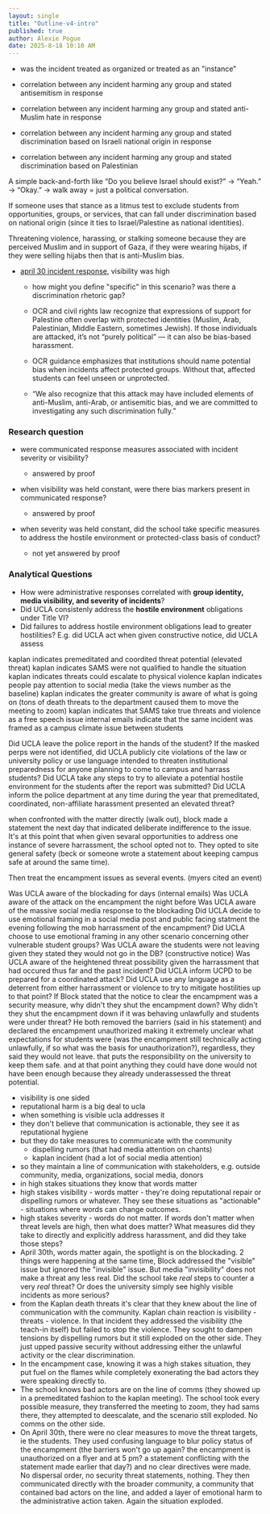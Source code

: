 ```yaml
---
layout: single
title: "Outline-v4-intro"
published: true
author: Alexie Pogue
date: 2025-8-18 10:10 AM 
---
```


- was the incident treated as organized or treated as an "instance"

- correlation between any incident harming any group and stated antisemitism in response

- correlation between any incident harming any group and stated anti-Muslim hate in response

- correlation between any incident harming any group and stated discrimination based on Israeli national origin in response

- correlation between any incident harming any group and stated discrimination based on Palestinian 


A simple back-and-forth like “Do you believe Israel should exist?” → “Yeah.” → “Okay.” → walk away = just a political conversation.

If someone uses that stance as a litmus test to exclude students from opportunities, groups, or services, that can fall under discrimination based on national origin (since it ties to Israel/Palestine as national identities).

Threatening violence, harassing, or stalking someone because they are perceived Muslim and in support of Gaza, if they were wearing hijabs, if they were selling hijabs then that is anti-Muslim bias. 

- [april 30 incident response](https://newsroom.ucla.edu/condemning-violence-in-our-community), visibility was high

    - how might you define "specific" in this scenario? was there a discrimination rhetoric gap?

    - OCR and civil rights law recognize that expressions of support for Palestine often overlap with protected identities (Muslim, Arab, Palestinian, Middle Eastern, sometimes Jewish). If those individuals are attacked, it’s not “purely political” — it can also be bias-based harassment.

    - OCR guidance emphasizes that institutions should name potential bias when incidents affect protected groups. Without that, affected students can feel unseen or unprotected.

    - “We also recognize that this attack may have included elements of anti-Muslim, anti-Arab, or antisemitic bias, and we are committed to investigating any such discrimination fully.”

### Research question

- were communicated response measures associated with incident severity or visibility?

    - answered by proof 

- when visibility was held constant, were there bias markers present in communicated response?

    - answered by proof

- when severity was held constant, did the school take specific measures to address the hostile environment or protected-class basis of conduct?

    - not yet answered by proof


### Analytical Questions

- How were administrative responses correlated with **group identity, media visibility, and severity of incidents**?  
- Did UCLA consistenly address the **hostile environment** obligations under Title VI?
- Did failures to address hostile environment obligations lead to greater hostilities? E.g. did UCLA act when given constructive notice, did UCLA assess 

kaplan indicates premeditated and coordited threat potential (elevated threat)
kaplan indicates SAMS were not qualified to handle the situation
kaplan indicates threats could escalate to physical violence
kaplan indicates people pay attention to social media (take the views number as the baseline)
kaplan indicates the greater community is aware of what is going on (tons of death threats to the department caused them to move the meeting to zoom)
kaplan indicates that SAMS take true threats and violence as a free speech issue
internal emails indicate that the same incident was framed as a campus climate issue between students

Did UCLA leave the police report in the hands of the student?
If the masked perps were not identified, did UCLA publicly cite violations of the law or university policy or use language intended to threaten institutional preparedness for anyone planning to come to campus and harrass students? 
Did UCLA take any steps to try to alleviate a potential hostile environment for the students after the report was submitted?
Did UCLA inform the police department at any time during the year that premeditated, coordinated, non-affiliate harassment presented an elevated threat?

when confronted with the matter directly (walk out), block made a statement the next day that indicated deliberate indifference to the issue. It's at this point that when given sevaral opportunities to address one instance of severe harrassment, the school opted not to. They opted to site general safety (beck or someone wrote a statement about keeping campus safe at around the same time). 

Then treat the encampment issues as several events. (myers cited an event)

Was UCLA aware of the blockading for days (internal emails)
Was UCLA aware of the attack on the encampment the night before
Was UCLA aware of the massive social media response to the blockading
Did UCLA decide to use emotional framing in a social media post and public facing statment the evening following the mob harrassment of the encampment?
Did UCLA choose to use emotional framing in any other scenario concerning other vulnerable student groups?
Was UCLA aware the students were not leaving given they stated they would not go in the DB? (constructive notice)
Was UCLA aware of the heightened threat possibility given the harrassment that had occured thus far and the past incident?
Did UCLA inform UCPD to be prepared for a coordinated attack?
Did UCLA use any language as a deterrent from either harrassment or violence to try to mitigate hostilities up to that point?
If Block stated that the notice to clear the encampment was a security measure, why didn't they shut the encampment down?
Why didn't they shut the encampment down if it was behaving unlawfully and students were under threat?
He both removed the barriers (said in his statement) and declared the encampment unauthorized making it extremely unclear what expectations for students were (was the encampment still technically acting unlawfully, if so what was the basis for unauthorization?), regardless, they said they would not leave. that puts the responsibility on the university to keep them safe. and at that point anything they could have done would not have been enough because they already underassessed the threat potential. 


- visibility is one sided
- reputational harm is a big deal to ucla
- when something is visible ucla addresses it
- they don't believe that communication is actionable, they see it as reputational hygiene 
- but they do take measures to communicate with the community
	- dispelling rumors (that had media attention on chants)
	- kaplan incident (had a lot of social media attention)
- so they maintain a line of communication with stakeholders, e.g. outside community, media, organizations, social media, donors
- in high stakes situations they know that words matter
- high stakes visibility - words matter - they're doing reputational repair or dispelling rumors or whatever. They see these situations as "actionable" - situations where words can change outcomes. 
- high stakes severity - words do not matter. If words don't matter when threat levels are high, then what does matter? What measures did they take to directly and explicitly address harassment, and did they take those steps? 
- April 30th, words matter again, the spotlight is on the blockading. 2 things were happening at the same time, Block addressed the "visible" issue but ignored the "invisible" issue. But media "invisibility" does not make a threat any less real. Did the school take *real* steps to counter a very *real* threat? Or does the university simply see highly visible incidents as more serious? 
- from the Kaplan death threats it's clear that they knew about the line of communication with the community. Kaplan chain reaction is visibility - threats - violence. In that incident they addressed the visibility (the teach-in itself) but failed to stop the violence. They sought to dampen tensions by dispelling rumors but it still exploded on the other side. They just upped passive security without addressing either the unlawful activity or the clear discrimination. 
- In the encampment case, knowing it was a high stakes situation, they put fuel on the flames while completely exonerating the bad actors they were speaking directly to. 
- The school knows bad actors are on the line of comms (they showed up in a premeditated fashion to the kaplan meeting). The school took every possible measure, they transferred the meeting to zoom, they had sams there, they attempted to deescalate, and the scenario still exploded. No comms on the other side.
- On April 30th, there were no clear measures to move the threat targets, ie the students. They used confusing language to blur policy status of the encampment (the barriers won't go up again? the encampment is unauthorized on a flyer and at 5 pm? a statement conflicting with the statement made earlier that day?) and no clear directives were made. No dispersal order, no security threat statements, nothing. They then communicated directly with the broader community, a community that contained bad actors on the line, and added a layer of emotional harm to the administrative action taken. Again the situation exploded. 

